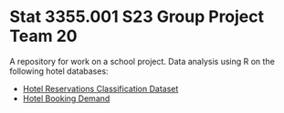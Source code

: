# Stat 3355.001 S23 Group Project Team 20

A repository for work on a school project. Data analysis using R on the following
hotel databases:
 * [Hotel Reservations Classification Dataset]( https://www.kaggle.com/datasets/ahsan81/hotel-reservations-classification-dataset)
 * [Hotel Booking Demand](https://www.kaggle.com/datasets/jessemostipak/hotel-booking-demand)